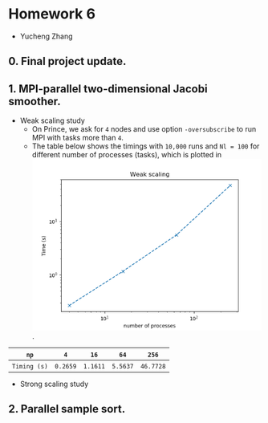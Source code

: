 # Homework 6

- Yucheng Zhang

## 0. Final project update.

## 1. MPI-parallel two-dimensional Jacobi smoother.

- Weak scaling study
  - On Prince, we ask for `4` nodes and use option `-oversubscribe` to run MPI with tasks more than `4`.
  - The table below shows the timings with `10,000` runs and `Nl = 100` for different number of processes (tasks), which is plotted in ![weak_scaling.png](weak_scaling.png).

|     `np`     |   `4`    |   `16`   |   `64`   |   `256`   |
| :----------: | :------: | :------: | :------: | :-------: |
| `Timing (s)` | `0.2659` | `1.1611` | `5.5637` | `46.7728` |

- Strong scaling study

## 2. Parallel sample sort.
